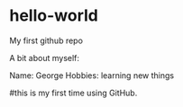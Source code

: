 # hello-world
My first github repo


A bit about myself:

Name: George
Hobbies: learning new things

#this is my first time using GitHub.

